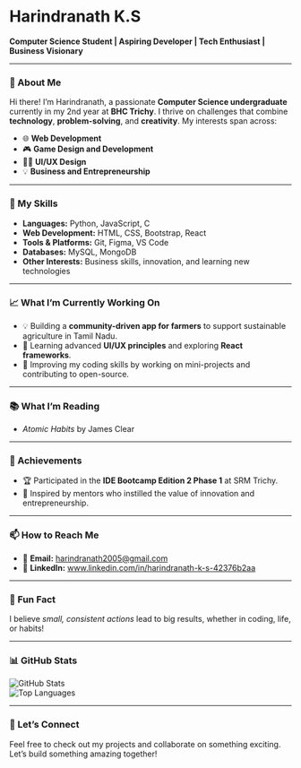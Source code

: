 # Harindranath K.S 
**Computer Science Student | Aspiring Developer | Tech Enthusiast | Business Visionary**  

---

### 👋 About Me  
Hi there! I’m Harindranath, a passionate **Computer Science undergraduate** currently in my 2nd year at **BHC Trichy**. I thrive on challenges that combine **technology**, **problem-solving**, and **creativity**. My interests span across:  
- 🌐 **Web Development**  
- 🎮 **Game Design and Development**  
- 🧑‍💻 **UI/UX Design**  
- 💡 **Business and Entrepreneurship**  

---

### 🚀 My Skills  
- **Languages:** Python, JavaScript, C  
- **Web Development:** HTML, CSS, Bootstrap, React  
- **Tools & Platforms:** Git, Figma, VS Code  
- **Databases:** MySQL, MongoDB  
- **Other Interests:** Business skills, innovation, and learning new technologies  

---

### 📈 What I’m Currently Working On  
- 💡 Building a **community-driven app for farmers** to support sustainable agriculture in Tamil Nadu.  
- 🌱 Learning advanced **UI/UX principles** and exploring **React frameworks**.  
- 🔭 Improving my coding skills by working on mini-projects and contributing to open-source.  

---

### 📚 What I’m Reading  
- *Atomic Habits* by James Clear  

---

### 🌟 Achievements  
- 🏆 Participated in the **IDE Bootcamp Edition 2 Phase 1** at SRM Trichy.  
- 🤝 Inspired by mentors who instilled the value of innovation and entrepreneurship.  

---

### 📫 How to Reach Me  
- 📩 **Email:** harindranath2005@gmail.com 
- 💼 **LinkedIn:** www.linkedin.com/in/harindranath-k-s-42376b2aa  


---

### 🌱 Fun Fact  
I believe *small, consistent actions* lead to big results, whether in coding, life, or habits!  

---

### 📊 GitHub Stats  
![GitHub Stats](https://github-readme-stats.vercel.app/api?username=YourGitHubUsername&show_icons=true&theme=radical)  
![Top Languages](https://github-readme-stats.vercel.app/api/top-langs/?username=YourGitHubUsername&layout=compact&theme=radical)  

---

### 🚀 Let’s Connect  
Feel free to check out my projects and collaborate on something exciting. Let’s build something amazing together!  
